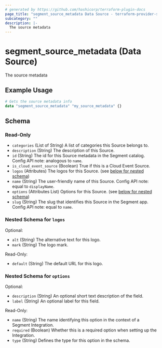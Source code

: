 ```yaml
---
# generated by https://github.com/hashicorp/terraform-plugin-docs
page_title: "segment_source_metadata Data Source - terraform-provider-segment"
subcategory: ""
description: |-
  The source metadata
---
```


# segment_source_metadata (Data Source)

The source metadata

## Example Usage

```terraform
# Gets the source metadata info
data "segment_source_metadata" "my_source_metadata" {}
```

<!-- schema generated by tfplugindocs -->
## Schema

### Read-Only

- `categories` (List of String) A list of categories this Source belongs to.
- `description` (String) The description of this Source.
- `id` (String) The id for this Source metadata in the Segment catalog. Config API note: analogous to `name`.
- `is_cloud_event_source` (Boolean) True if this is a Cloud Event Source.
- `logos` (Attributes) The logos for this Source. (see [below for nested schema](#nestedatt--logos))
- `name` (String) The user-friendly name of this Source. Config API note: equal to `displayName`.
- `options` (Attributes List) Options for this Source. (see [below for nested schema](#nestedatt--options))
- `slug` (String) The slug that identifies this Source in the Segment app. Config API note: equal to `name`.

<a id="nestedatt--logos"></a>
### Nested Schema for `logos`

Optional:

- `alt` (String) The alternative text for this logo.
- `mark` (String) The logo mark.

Read-Only:

- `default` (String) The default URL for this logo.


<a id="nestedatt--options"></a>
### Nested Schema for `options`

Optional:

- `description` (String) An optional short text description of the field.
- `label` (String) An optional label for this field.

Read-Only:

- `name` (String) The name identifying this option in the context of a Segment Integration.
- `required` (Boolean) Whether this is a required option when setting up the Integration.
- `type` (String) Defines the type for this option in the schema.
